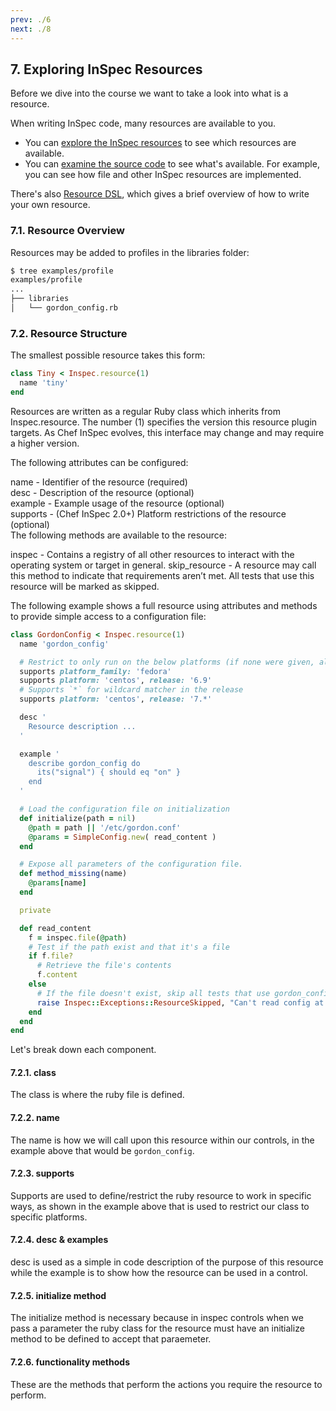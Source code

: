 ```yaml
---
prev: ./6
next: ./8
---
```


## 7. Exploring InSpec Resources

Before we dive into the course we want to take a look into what is a resource.

When writing InSpec code, many resources are available to you.

* You can [explore the InSpec resources](https://www.inspec.io/docs/reference/resources/) to see which resources are available.
* You can [examine the source code](https://github.com/inspec/inspec/tree/master/lib/inspec/resources) to see what's available. For example, you can see how file and other InSpec resources are implemented.

There's also [Resource DSL](https://www.inspec.io/docs/reference/dsl_resource/), which gives a brief overview of how to write your own resource.



### 7.1. Resource Overview

Resources may be added to profiles in the libraries folder:
```bash
$ tree examples/profile
examples/profile
...
├── libraries
│   └── gordon_config.rb
```


### 7.2. Resource Structure
The smallest possible resource takes this form:

```ruby
class Tiny < Inspec.resource(1)
  name 'tiny'
end
```

Resources are written as a regular Ruby class which inherits from Inspec.resource. The number (1) specifies the version this resource plugin targets. As Chef InSpec evolves, this interface may change and may require a higher version.

The following attributes can be configured:

name - Identifier of the resource (required)  
desc - Description of the resource (optional)  
example - Example usage of the resource (optional)  
supports - (Chef InSpec 2.0+) Platform restrictions of the resource (optional)  
The following methods are available to the resource:

inspec - Contains a registry of all other resources to interact with the operating system or target in general.
skip_resource - A resource may call this method to indicate that requirements aren’t met. All tests that use this resource will be marked as skipped.

The following example shows a full resource using attributes and methods to provide simple access to a configuration file:
```ruby
class GordonConfig < Inspec.resource(1)
  name 'gordon_config'

  # Restrict to only run on the below platforms (if none were given, all OS's supported)
  supports platform_family: 'fedora'
  supports platform: 'centos', release: '6.9'
  # Supports `*` for wildcard matcher in the release
  supports platform: 'centos', release: '7.*'

  desc '
    Resource description ...
  '

  example '
    describe gordon_config do
      its("signal") { should eq "on" }
    end
  '

  # Load the configuration file on initialization
  def initialize(path = nil)
    @path = path || '/etc/gordon.conf'
    @params = SimpleConfig.new( read_content )
  end

  # Expose all parameters of the configuration file.
  def method_missing(name)
    @params[name]
  end

  private

  def read_content
    f = inspec.file(@path)
    # Test if the path exist and that it's a file
    if f.file?
      # Retrieve the file's contents
      f.content
    else
      # If the file doesn't exist, skip all tests that use gordon_config
      raise Inspec::Exceptions::ResourceSkipped, "Can't read config at #{@path}"
    end
  end
end
```

Let's break down each component.

#### 7.2.1. class
The class is where the ruby file is defined.
#### 7.2.2. name
The name is how we will call upon this resource within our controls, in the example above that would be `gordon_config`.
#### 7.2.3. supports
Supports are used to define/restrict the ruby resource to work in specific ways, as shown in the example above that is used to restrict our class to specific platforms.
#### 7.2.4. desc & examples
desc is used as a simple in code description of the purpose of this resource while the example is to show how the resource can be used in a control.
#### 7.2.5. initialize method
The initialize method is necessary because in inspec controls when we pass a parameter the ruby class for the resource must have an initialize method to be defined to accept that paraemeter.
#### 7.2.6. functionality methods
These are the methods that perform the actions you require the resource to perform.

